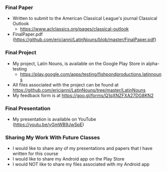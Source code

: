 ### Final Paper
* Written to submit to the American Classical League's journal Classical Outlook
    * https://www.aclclassics.org/pages/classical-outlook
* FinalPaper.pdf (https://github.com/ericianni/LatinNouns/blob/master/FinalPaper.pdf)

### Final Project
* My project, Latin Nouns, is available on the Google Play Store in alpha-testing
  * https://play.google.com/apps/testing/fishpondproductions.latinnouns
* All files associated with the project can be found at https://github.com/ericianni/LatinNouns/tree/master/LatinNouns
* My feedback form is at https://goo.gl/forms/Q1qXNZFXA27DG8KN2

### Final Presentation
* My presentation is available on YouTube (https://youtu.be/yGmWB9JwSpE)

### Sharing My Work With Future Classes
* I would like to share any of my presentations and papers that I have written for this course
* I would like to share my Android app on the Play Store
* I would NOT like to share my files associated with my Android app
